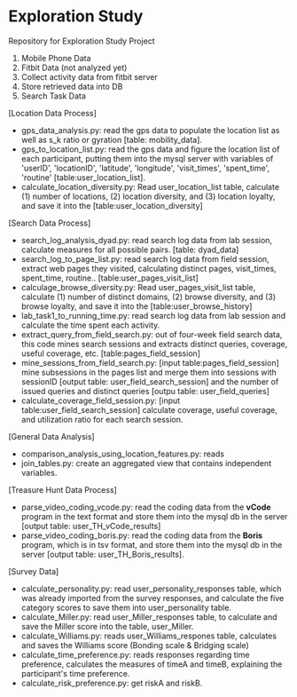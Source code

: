 # Exploration Study
Repository for Exploration Study Project

1. Mobile Phone Data
2. Fitbit Data (not analyzed yet)
  1. Collect activity data from fitbit server
  2. Store retrieved data into DB
3. Search Task Data 

[Location Data Process]
- gps_data_analysis.py: read the gps data to populate the location list as well as s_k ratio or gyration [table: mobility_data].
- gps_to_location_list.py: read the gps data and figure the location list of each participant, putting them into the mysql server with variables of 'userID', 'locationID', 'latitude', 'longitude', 'visit_times', 'spent_time', 'routine' [table:user_location_list].
- calculate_location_diversity.py: Read user_location_list table, calculate (1) number of locations, (2) location diversity, and (3) location loyalty, and save it into the [table:user_location_diversity]

[Search Data Process]
- search_log_analysis_dyad.py: read search log data from lab session, calculate measures for all possible pairs. [table: dyad_data]
- search_log_to_page_list.py: read search log data from field session, extract web pages they visited, calculating distinct pages, visit_times, spent_time, routine.. [table:user_pages_visit_list]
- calculage_browse_diversity.py: Read user_pages_visit_list table, calculate (1) number of distinct domains, (2) browse diversity, and (3) browse loyalty, and save it into the [table:user_browse_history]
- lab_task1_to_running_time.py: read search log data from lab session and calculate the time spent each activity.
- extract_query_from_field_search.py: out of four-week field search data, this code mines search sessions and extracts distinct queries, coverage, useful coverage, etc. [table:pages_field_session]
- mine_sessions_from_field_search.py: [input table:pages_field_session] mine subsessions in the pages list and merge them into sessions with sessionID [output table: user_field_search_session] and the number of issued queries and distinct queries [outpu table: user_field_queries] 
- calculate_coverage_field_session.py: [input table:user_field_search_session] calculate coverage, useful coverage, and utilization ratio for each search session.


[General Data Analysis]
- comparison_analysis_using_location_features.py: reads
- join_tables.py: create an aggregated view that contains independent variables.

[Treasure Hunt Data Process]
- parse_video_coding_vcode.py: read the coding data from the **vCode** program in the text format and store them into the mysql db in the server [output table: user_TH_vCode_results]
- parse_video_coding_boris.py: read the coding data from the **Boris** program, which is in tsv format, and store them into the mysql db in the server [output table: user_TH_Boris_results].

[Survey Data]
- calculate_personality.py: read user_personality_responses table, which was already imported from the survey responses, and calculate the five category scores to save them into user_personality table.
- calculate_Miller.py: read user_Miller_responses table, to calculate and save the Miller score into the table, user_Miller.
- calculate_Williams.py: reads user_Williams_respones table, calculates and saves the Williams score (Bonding scale & Bridging scale)
- calculate_time_preference.py: reads responses regarding time preference, calculates the measures of timeA and timeB, explaining the participant's time preference.
- calculate_risk_preference.py: get riskA and riskB.